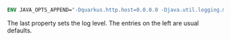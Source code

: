 ```Dockerfile
ENV JAVA_OPTS_APPEND="-Dquarkus.http.host=0.0.0.0 -Djava.util.logging.manager=org.jboss.logmanager.LogManager -Dquarkus.log.level=DEBUG"
```

The last property sets the log level. The entries on the left are usual defaults.
